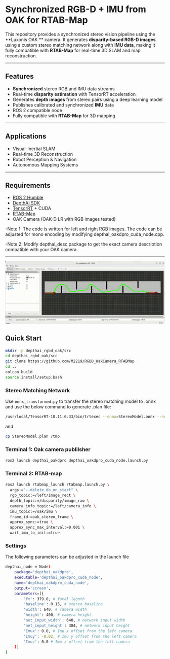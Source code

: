 # Synchronized RGB-D + IMU from OAK for RTAB-Map

This repository provides a synchronized stereo vision pipeline using the **Luxonis OAK ** camera. It generates **disparity-based RGB-D images** using
a custom stereo matching network along with **IMU data**, making it fully compatible with **RTAB-Map** for real-time 3D SLAM and map reconstruction.

---

##  Features

-  **Synchronized** stereo RGB and IMU data streams
-  Real-time **disparity estimation** with TensorRT acceleration
-  Generates **depth images** from stereo pairs using a deep learning model
-  Publishes calibrated and synchronized **IMU** data
-  ROS 2 compatible node
-  Fully compatible with **RTAB-Map** for 3D mapping

---

##  Applications

- Visual-Inertial SLAM
- Real-time 3D Reconstruction
- Robot Perception & Navigation
- Autonomous Mapping Systems

---

##  Requirements

- [ROS 2 Humble](https://docs.ros.org/en/humble/index.html) 
- [DepthAI SDK](https://docs.luxonis.com/software/) 
- [TensorRT](https://developer.nvidia.com/tensorrt) + CUDA 
- [RTAB-Map](https://github.com/introlab/rtabmap)
- OAK Camera (OAK-D LR with RGB images tested)

-Note 1: The code is written for left and right RGB images. The code can be adjusted for mono encoding by modifying depthai_oakdpro_cuda_node.cpp.

-Note 2: Modify depthai_desc package to get the exact camera description compatible with your OAK camera.

---

<p align="center" style="margin:0">
<img src="./imgs/vid1_highres.gif" alt="Path Following" width="600" border="0" />
</p>


##  Quick Start

```bash
mkdir -p depthai_rgbd_oak/src
cd depthai_rgbd_oak/src
git clone https://github.com/M2219/RGBD_OakCamera_RTABMap
cd ..
colcon build
source install/setup.bash
```

### Stereo Matching Network
Use ```onnx_transformed.py``` to transfer the stereo matching model to .onnx and 
use the below command to generate .plan file:

```bash
/usr/local/TensorRT-10.11.0.33/bin/trtexec --onnx=StereoModel.onnx --noTF32 --saveEngine=StereoModel.plan
```

and 

```bash
cp StereoModel.plan /tmp
```
### Terminal 1: Oak camera publilsher

```bash
ros2 launch depthai_oakdpro depthai_oakdpro_cuda_node.launch.py
```

### Terminal 2: RTAB-map 

```bash
ros2 launch rtabmap_launch rtabmap.launch.py \
  args:="--delete_db_on_start" \
  rgb_topic:=/left/image_rect \
  depth_topic:=/disparity/image_raw \
  camera_info_topic:=/left/camera_info \
  imu_topic:=/oak/imu \
  frame_id:=oak_stereo_frame \
  approx_sync:=true \
  approx_sync_max_interval:=0.001 \
  wait_imu_to_init:=true
```
### Settings

The following parameters can be adjusted in the launch file

```bash
depthai_node = Node(
    package='depthai_oakdpro',
    executable='depthai_oakdpro_cuda_node',
    name='depthai_oakdpro_cuda_node',
    output='screen',
    parameters=[{
        'fx': 379.0, # focal legnth
        'baseline': 0.15, # stereo baseline
        'width': 640, # camera width
        'height': 400, # camera height
        'net_input_width': 640, # network input width
        'net_input_height': 384, # network input height
        'Imux': 0.0, # Imu x offset from the left camera
        'Imuy': -0.02, # Imu y offset from the left camera
        'Imuz': 0.0 # Imu z offset from the left camera
    }]
)
